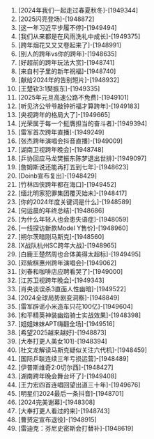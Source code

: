 
1. [2024年我们一起走过春夏秋冬]-[1949344]
1. [2025闪亮登场]-[1948872]
1. [这一年习近平步履不停]-[1949494]
1. [我们从来都是在风雨洗礼中成长]-[1949375]
1. [跨年烟花又又又卷起来了]-[1948991]
1. [别人的跨年vs你的跨年]-[1948635]
1. [好超前的跨年玩法大赏]-[1948741]
1. [来自村子里的新年祝福]-[1948740]
1. [献给2024年的告别短片]-[1948932]
1. [王楚钦3:1樊振东]-[1949335]
1. [2025年元旦高速公路不免费]-[1949101]
1. [听见济公爷爷敲钟祈福才算跨年]-[1949183]
1. [央视跨年的格局大了]-[1949665]
1. [光荣属于每一个挺膺担当的奋斗者]-[1949394]
1. [雷军首次跨年直播]-[1949249]
1. [张杰跨年演唱会抖音直播]-[1949009]
1. [湖南卫视跨年晚会]-[1948748]
1. [乒协回应马龙樊振东陈梦退出世排]-[1949097]
1. [詹姆斯说还能再打五到七年]-[1948623]
1. [Doinb宣布复出]-[1948429]
1. [竹林四侠跨年都在海口]-[1949452]
1. [缅北明家犯罪集团覆灭始末]-[1948417]
1. [你的2024年度关键词是什么]-[1948589]
1. [何运晨的年终总结]-[1948686]
1. [为什么年轻人也会患失语症]-[1948059]
1. [一线探访新款Model Y售价]-[1948960]
1. [朔尔茨暗刚马斯克]-[1948560]
1. [X战队杭州SC跨年大战]-[1948965]
1. [白鹿王楚然周也合体美得太超标]-[1949495]
1. [邓紫棋惠州跨年演唱会]-[1949062]
1. [刘春和咖啡店应聘看哭了]-[1949000]
1. [江苏卫视跨年晚会]-[1949343]
1. [肖央谈误杀3直面人性幽暗]-[1949522]
1. [2024全球局势剧变洞察]-[1948849]
1. [雷军辟谣小米造车只花100亿]-[1949604]
1. [和平精英神装幽焰骑士实战效果]-[1948398]
1. [姐姐妹妹APT嗨翻全场]-[1949516]
1. [希望2025越来越好]-[1948873]
1. [大奉打更人美女101]-[1948394]
1. [杜文龙解读马斯克疑似关注六代机]-[1948459]
1. [国际乒联连续三年亏损运营]-[1948489]
1. [伊普斯维奇2:0切尔西]-[1948427]
1. [湖南跨年晚会舞台坏了]-[1949408]
1. [王力宏四首连唱回望出道三十年]-[1949676]
1. [明星们2024最后一条抖音]-[1948701]
1. [2024完美谢幕]-[1948308]
1. [大奉打更人看过的来]-[1948743]
1. [曹赟定宣布退役]-[1948915]
1. [雷迪克：芬尼史密斯会打替补]-[1948619]